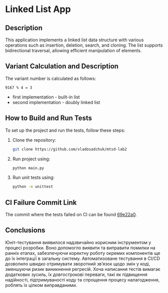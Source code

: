# Linked List App

## Description

This application implements a linked list data structure with various operations such as insertion, deletion, search,
and cloning. The list supports bidirectional traversal, allowing efficient manipulation of elements.

## Variant Calculation and Description

The variant number is calculated as follows:

```
9167 % 4 = 3
```

- first implementation - built-in list
- second implementation - doubly linked list

## How to Build and Run Tests

To set up the project and run the tests, follow these steps:

1. Clone the repository:
   ```sh
   git clone https://github.com/vladosadchuk/mtsd-lab2
   ```

2. Run project using:
   ```sh
   python main.py
   ```

3. Run unit tests using:
   ```sh
   python -m unittest
   ```

## CI Failure Commit Link

The commit where the tests failed on CI can be
found [69e22a0](https://github.com/vladosadchuk/mtsd-lab2/commit/69e22a0e14560ba0562c08fad7edb26ca5d53ccd).

## Conclusions

Юніт-тестування виявилося надзвичайно корисним інструментом у процесі розробки. Воно допомогло виявити та виправити
помилки на ранніх етапах, забезпечуючи коректну роботу окремих компонентів ще до їх інтеграції в загальну систему.
Автоматизоване тестування в CI/CD дозволило швидко отримувати зворотний зв’язок щодо змін у коді, зменшуючи ризик
виникнення регресій. Хоча написання тестів вимагає додаткових зусиль, їх довгострокові переваги, такі як підвищення
надійності, підтримуваності коду та спрощення процесу налагодження, роблять їх цілком виправданими.

